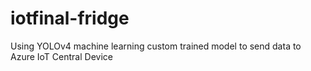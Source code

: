 # iotfinal-fridge
Using YOLOv4 machine learning custom trained model to send data to Azure IoT Central Device
